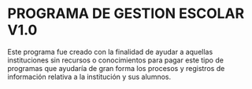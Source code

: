 # PROGRAMA DE GESTION ESCOLAR V1.0
Este programa fue creado con la finalidad de ayudar a aquellas instituciones sin recursos o conocimientos para pagar este tipo de programas que ayudaría de gran forma los procesos y registros de información relativa a la institución y sus alumnos.
